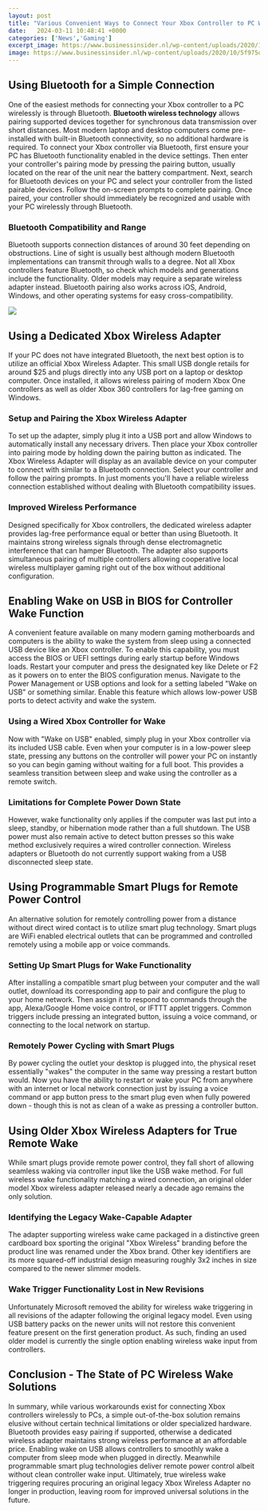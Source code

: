 ```yaml
---
layout: post
title: "Various Convenient Ways to Connect Your Xbox Controller to PC Wirelessly"
date:   2024-03-11 10:48:41 +0000
categories: ['News','Gaming']
excerpt_image: https://www.businessinsider.nl/wp-content/uploads/2020/10/5f975d68d70b7.png
image: https://www.businessinsider.nl/wp-content/uploads/2020/10/5f975d68d70b7.png
---
```


## Using Bluetooth for a Simple Connection 
One of the easiest methods for connecting your Xbox controller to a PC wirelessly is through Bluetooth. **Bluetooth wireless technology** allows pairing supported devices together for synchronous data transmission over short distances. Most modern laptop and desktop computers come pre-installed with built-in Bluetooth connectivity, so no additional hardware is required. 
To connect your Xbox controller via Bluetooth, first ensure your PC has Bluetooth functionality enabled in the device settings. Then enter your controller's pairing mode by pressing the pairing button, usually located on the rear of the unit near the battery compartment. Next, search for Bluetooth devices on your PC and select your controller from the listed pairable devices. Follow the on-screen prompts to complete pairing. Once paired, your controller should immediately be recognized and usable with your PC wirelessly through Bluetooth. 
### Bluetooth Compatibility and Range 
Bluetooth supports connection distances of around 30 feet depending on obstructions. Line of sight is usually best although modern Bluetooth implementations can transmit through walls to a degree. Not all Xbox controllers feature Bluetooth, so check which models and generations include the functionality. Older models may require a separate wireless adapter instead. Bluetooth pairing also works across iOS, Android, Windows, and other operating systems for easy cross-compatibility.

![](https://www.businessinsider.nl/wp-content/uploads/2020/10/5f975d534041f.png)
## Using a Dedicated Xbox Wireless Adapter
If your PC does not have integrated Bluetooth, the next best option is to utilize an official Xbox Wireless Adapter. This small USB dongle retails for around $25 and plugs directly into any USB port on a laptop or desktop computer. Once installed, it allows wireless pairing of modern Xbox One controllers as well as older Xbox 360 controllers for lag-free gaming on Windows. 
### Setup and Pairing the Xbox Wireless Adapter
To set up the adapter, simply plug it into a USB port and allow Windows to automatically install any necessary drivers. Then place your Xbox controller into pairing mode by holding down the pairing button as indicated. The Xbox Wireless Adapter will display as an available device on your computer to connect with similar to a Bluetooth connection. Select your controller and follow the pairing prompts. In just moments you'll have a reliable wireless connection established without dealing with Bluetooth compatibility issues.
### Improved Wireless Performance 
Designed specifically for Xbox controllers, the dedicated wireless adapter provides lag-free performance equal or better than using Bluetooth. It maintains strong wireless signals through dense electromagnetic interference that can hamper Bluetooth. The adapter also supports simultaneous pairing of multiple controllers allowing cooperative local wireless multiplayer gaming right out of the box without additional configuration.
## Enabling Wake on USB in BIOS for Controller Wake Function 
A convenient feature available on many modern gaming motherboards and computers is the ability to wake the system from sleep using a connected USB device like an Xbox controller. To enable this capability, you must access the BIOS or UEFI settings during early startup before Windows loads. 
Restart your computer and press the designated key like Delete or F2 as it powers on to enter the BIOS configuration menus. Navigate to the Power Management or USB options and look for a setting labeled "Wake on USB" or something similar. Enable this feature which allows low-power USB ports to detect activity and wake the system. 
### Using a Wired Xbox Controller for Wake
Now with "Wake on USB" enabled, simply plug in your Xbox controller via its included USB cable. Even when your computer is in a low-power sleep state, pressing any buttons on the controller will power your PC on instantly so you can begin gaming without waiting for a full boot. This provides a seamless transition between sleep and wake using the controller as a remote switch.
### Limitations for Complete Power Down State
However, wake functionality only applies if the computer was last put into a sleep, standby, or hibernation mode rather than a full shutdown. The USB power must also remain active to detect button presses so this wake method exclusively requires a wired controller connection. Wireless adapters or Bluetooth do not currently support waking from a USB disconnected sleep state.
## Using Programmable Smart Plugs for Remote Power Control
An alternative solution for remotely controlling power from a distance without direct wired contact is to utilize smart plug technology. Smart plugs are WiFi enabled electrical outlets that can be programmed and controlled remotely using a mobile app or voice commands. 
### Setting Up Smart Plugs for Wake Functionality  
After installing a compatible smart plug between your computer and the wall outlet, download its corresponding app to pair and configure the plug to your home network. Then assign it to respond to commands through the app, Alexa/Google Home voice control, or IFTTT applet triggers. Common triggers include pressing an integrated button, issuing a voice command, or connecting to the local network on startup.
### Remotely Power Cycling with Smart Plugs
By power cycling the outlet your desktop is plugged into, the physical reset essentially "wakes" the computer in the same way pressing a restart button would. Now you have the ability to restart or wake your PC from anywhere with an internet or local network connection just by issuing a voice command or app button press to the smart plug even when fully powered down - though this is not as clean of a wake as pressing a controller button.
## Using Older Xbox Wireless Adapters for True Remote Wake 
While smart plugs provide remote power control, they fall short of allowing seamless waking via controller input like the USB wake method. For full wireless wake functionality matching a wired connection, an original older model Xbox wireless adapter released nearly a decade ago remains the only solution. 
### Identifying the Legacy Wake-Capable Adapter 
The adapter supporting wireless wake came packaged in a distinctive green cardboard box sporting the original "Xbox Wireless" branding before the product line was renamed under the Xbox brand. Other key identifiers are its more squared-off industrial design measuring roughly 3x2 inches in size compared to the newer slimmer models. 
### Wake Trigger Functionality Lost in New Revisions
Unfortunately Microsoft removed the ability for wireless wake triggering in all revisions of the adapter following the original legacy model. Even using USB battery packs on the newer units will not restore this convenient feature present on the first generation product. As such, finding an used older model is currently the single option enabling wireless wake input from controllers.
## Conclusion - The State of PC Wireless Wake Solutions
In summary, while various workarounds exist for connecting Xbox controllers wirelessly to PCs, a simple out-of-the-box solution remains elusive without certain technical limitations or older specialized hardware. Bluetooth provides easy pairing if supported, otherwise a dedicated wireless adapter maintains strong wireless performance at an affordable price. Enabling wake on USB allows controllers to smoothly wake a computer from sleep mode when plugged in directly. Meanwhile programmable smart plug technologies deliver remote power control albeit without clean controller wake input. Ultimately, true wireless wake triggering requires procuring an original legacy Xbox Wireless Adapter no longer in production, leaving room for improved universal solutions in the future.